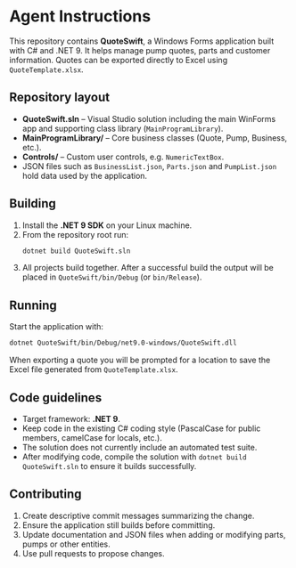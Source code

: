 # Agent Instructions

This repository contains **QuoteSwift**, a Windows Forms application built with C# and .NET 9. It helps manage pump quotes, parts and customer information. Quotes can be exported directly to Excel using `QuoteTemplate.xlsx`.

## Repository layout
- **QuoteSwift.sln** – Visual Studio solution including the main WinForms app and supporting class library (`MainProgramLibrary`).
- **MainProgramLibrary/** – Core business classes (Quote, Pump, Business, etc.).
- **Controls/** – Custom user controls, e.g. `NumericTextBox`.
- JSON files such as `BusinessList.json`, `Parts.json` and `PumpList.json` hold data used by the application.

## Building
1. Install the **.NET 9 SDK** on your Linux machine.
2. From the repository root run:
   ```bash
   dotnet build QuoteSwift.sln
   ```
3. All projects build together. After a successful build the output will be placed in `QuoteSwift/bin/Debug` (or `bin/Release`).

## Running
Start the application with:
```bash
dotnet QuoteSwift/bin/Debug/net9.0-windows/QuoteSwift.dll
```
When exporting a quote you will be prompted for a location to save the Excel file generated from `QuoteTemplate.xlsx`.

## Code guidelines
- Target framework: **.NET 9**.
- Keep code in the existing C# coding style (PascalCase for public members, camelCase for locals, etc.).
- The solution does not currently include an automated test suite.
- After modifying code, compile the solution with `dotnet build QuoteSwift.sln` to ensure it builds successfully.

## Contributing
1. Create descriptive commit messages summarizing the change.
2. Ensure the application still builds before committing.
3. Update documentation and JSON files when adding or modifying parts, pumps or other entities.
4. Use pull requests to propose changes.
